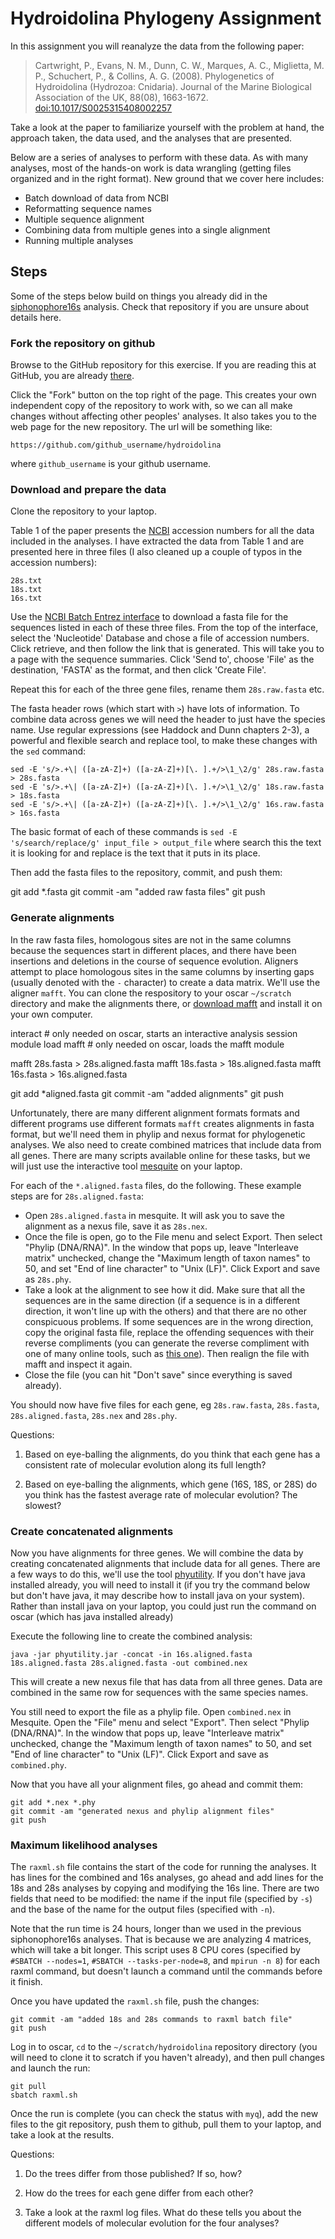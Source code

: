 # Hydroidolina Phylogeny Assignment

In this assignment you will reanalyze the data from the following paper:

> Cartwright, P., Evans, N. M., Dunn, C. W., Marques, A. C., Miglietta, M. P., 
Schuchert, P., & Collins, A. G. (2008). Phylogenetics of Hydroidolina 
(Hydrozoa: Cnidaria). Journal of the Marine Biological Association of the UK, 
88(08), 1663-1672. 
[doi:10.1017/S0025315408002257](http://dx.doi.org/10.1017/S0025315408002257)

Take a look at the paper to familiarize yourself with the problem at hand, the 
approach taken, the data used, and the analyses that are presented.

Below are a series of analyses to perform with these data. As with many analyses, most of the hands-on work is data wrangling (getting files organized and in the right format). New ground that we cover here includes:

- Batch download of data from NCBI
- Reformatting sequence names
- Multiple sequence alignment
- Combining data from multiple genes into a single alignment
- Running multiple analyses

## Steps

Some of the steps below build on things you already did in the [siphonophore16s](https://github.com/Phylogenetics-Brown-BIOL1425/siphonophore16s) analysis. Check that repository if you are unsure about details here.


### Fork the repository on github

Browse to the GitHub repository for this exercise. If you are reading this at GitHub, you are already [there](https://github.com/Phylogenetics-Brown-BIOL1425/hydroidolina).

Click the "Fork" button on the top right of the page. This creates your own independent copy of the repository to work with, so we can all make changes without affecting other peoples' analyses. It also takes you to the web page for the new repository. The url will be something like:

    https://github.com/github_username/hydroidolina

where `github_username` is your github username.


### Download and prepare the data

Clone the repository to your laptop.

Table 1 of the paper presents the [NCBI](http://www.ncbi.nlm.nih.gov) accession 
numbers for all the data included in the analyses. I have extracted the data 
from Table 1 and are presented here in three files (I also cleaned up a couple 
of typos in the accession numbers):

    28s.txt
    18s.txt
    16s.txt
    
Use the 
[NCBI Batch Entrez interface](http://www.ncbi.nlm.nih.gov/sites/batchentrez) 
to download a fasta file for the sequences listed in each of these three files. 
From the top of the interface, select the 'Nucleotide' Database and chose a file 
of accession numbers. Click retrieve, and then follow the link that is generated. 
This will take you to a page with the sequence summaries. Click 'Send to', 
choose 'File' as the destination, 'FASTA' as the format, and then click 
'Create File'.

Repeat this for each of the three gene files, rename them `28s.raw.fasta` etc. 

The fasta header rows (which start with `>`) have lots of information. To combine data across genes we will need the header to just have the species name. Use regular expressions (see Haddock and Dunn chapters 2-3), a powerful and flexible search and replace tool, to make these changes with the `sed` command:

    sed -E 's/>.+\| ([a-zA-Z]+) ([a-zA-Z]+)[\. ].+/>\1_\2/g' 28s.raw.fasta > 28s.fasta
    sed -E 's/>.+\| ([a-zA-Z]+) ([a-zA-Z]+)[\. ].+/>\1_\2/g' 18s.raw.fasta > 18s.fasta
    sed -E 's/>.+\| ([a-zA-Z]+) ([a-zA-Z]+)[\. ].+/>\1_\2/g' 16s.raw.fasta > 16s.fasta

The basic format of each of these commands is `sed -E 's/search/replace/g' input_file > output_file` where search this the text it is looking for and replace is the text that it puts in its place.


Then add the fasta files to the repository, commit, and push them:

   git add *.fasta
   git commit -am "added raw fasta files"
   git push


### Generate alignments

In the raw fasta files, homologous sites are not in the same columns because the sequences start in different places, and there have been insertions and deletions in the course of sequence evolution. Aligners attempt to place homologous sites in the same columns by inserting gaps (usually denoted with the `-` character) to create a data matrix. We'll use the aligner `mafft`. You can clone the respository to your oscar `~/scratch` directory and make the alignments there, or [download mafft](http://mafft.cbrc.jp/alignment/software/) and install it on your own computer.

  interact # only needed on oscar, starts an interactive analysis session
  module load mafft # only needed on oscar, loads the mafft module

  mafft 28s.fasta > 28s.aligned.fasta
  mafft 18s.fasta > 18s.aligned.fasta
  mafft 16s.fasta > 16s.aligned.fasta

  git add *aligned.fasta
  git commit -am "added alignments"
  git push

Unfortunately, there are many different alignment formats formats and different programs use different formats `mafft` creates alignments in fasta format, but we'll need them in phylip and nexus format for phylogenetic analyses. We also need to create combined matrices that include data from all genes. There are many scripts available online for these tasks, but we will just use the interactive tool [mesquite](http://mesquiteproject.org/) on your laptop.

For each of the `*.aligned.fasta` files, do the following. These example steps are for `28s.aligned.fasta`:

- Open `28s.aligned.fasta` in mesquite. It will ask you to save the alignment as a nexus file, save it as `28s.nex`.
- Once the file is open, go to the File menu and select Export. Then select "Phylip (DNA/RNA)". In the window that pops up, leave "Interleave matrix" unchecked, change the "Maximum length of taxon names" to 50, and set "End of line character" to "Unix (LF)". Click Export and save as `28s.phy`.
- Take a look at the alignment to see how it did. Make sure that all the sequences are in the same 
direction (if a sequence is in a different direction, it won't line up with the 
others) and that there are no other conspicuous problems. If some sequences 
are in the wrong direction, copy the original fasta file, replace the 
offending sequences with their reverse compliments (you can generate the 
reverse compliment with one of many online tools, such as 
[this one](http://www.bioinformatics.org/sms/rev_comp.html)). Then realign the 
file with mafft and inspect it again.
- Close the file (you can hit "Don't save" since everything is saved already).


You should now have five files for each gene, eg `28s.raw.fasta`, `28s.fasta`, `28s.aligned.fasta`, `28s.nex` and `28s.phy`.

Questions:

1. Based on eye-balling the alignments, do you think that each gene has a 
   consistent rate of molecular evolution along its full length?

2. Based on eye-balling the alignments, which gene (16S, 18S, or 28S) do you think has 
   the fastest average rate of molecular evolution? The slowest?

### Create concatenated alignments

Now you have alignments for three genes. We will combine the data by creating concatenated alignments that include data for all genes. There are a few ways to do this, we'll use the tool [phyutility](https://github.com/blackrim/phyutility). If you don't have java installed already, you will need to install it (if you try the command below but don't have java, it may describe how to install java on your system). Rather than install java on your laptop, you could just run the command on oscar (which has java installed already)

Execute the following line to create the combined analysis:

    java -jar phyutility.jar -concat -in 16s.aligned.fasta 18s.aligned.fasta 28s.aligned.fasta -out combined.nex

This will create a new nexus file that has data from all three genes. Data are combined in the same row for sequences with the same species names.

You still need to export the file as a phylip file. Open `combined.nex` in Mesquite. Open the "File" menu and select "Export". Then select "Phylip (DNA/RNA)". In the window that pops up, leave "Interleave matrix" unchecked, change the "Maximum length of taxon names" to 50, and set "End of line character" to "Unix (LF)". Click Export and save as `combined.phy`.

Now that you have all your alignment files, go ahead and commit them:

    git add *.nex *.phy
    git commit -am "generated nexus and phylip alignment files"
    git push

### Maximum likelihood analyses

The `raxml.sh` file contains the start of the code for running the analyses. It has lines for the combined and 16s analyses, go ahead and add lines for the 18s and 28s analyses by copying and modifying the 16s line. There are two fields that need to be modified: the name if the input file (specified by `-s`) and the base of the name for the output files (specified with `-n`).

Note that the run time is 24 hours, longer than we used in the previous siphonophore16s analyses. That is because we are analyzing 4 matrices, which will take a bit longer. This script uses 8 CPU cores (specified by `#SBATCH --nodes=1`, `#SBATCH --tasks-per-node=8`, and `mpirun -n 8`) for each raxml command, but doesn't launch a command until the commands before it finish.

Once you have updated the `raxml.sh` file, push the changes:

    git commit -am "added 18s and 28s commands to raxml batch file"
    git push

Log in to oscar, `cd` to the `~/scratch/hydroidolina` repository directory (you will need to clone it to scratch if you haven't already), and then pull changes and launch the run:

    git pull
    sbatch raxml.sh 

Once the run is complete (you can check the status with `myq`), add the new files to the git repository, push them to github, pull them to your laptop, and take a look at the results.

Questions:

1. Do the trees differ from those published? If so, how?

2. How do the trees for each gene differ from each other?

3. Take a look at the raxml log files. What do these tells you about the 
   different models of molecular evolution for the four analyses?